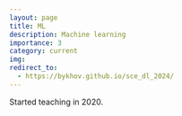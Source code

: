 ```yaml
---
layout: page
title: ML
description: Machine learning
importance: 3
category: current
img:
redirect_to:
  - https://bykhov.github.io/sce_dl_2024/
---
```


Started teaching in 2020.